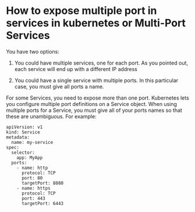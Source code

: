 # How to expose multiple port in services in kubernetes or Multi-Port Services

You have two options:

1. You could have multiple services, one for each port. As you pointed out, each service will end up with a different IP address
    
2. You could have a single service with multiple ports. In this particular case, you must give all ports a name.

For some Services, you need to expose more than one port. Kubernetes lets you configure multiple port definitions on a Service object. When using multiple ports for a Service, you must give all of your ports names so that these are unambiguous. For example:
```
apiVersion: v1
kind: Service
metadata:
  name: my-service
spec:
  selector:
    app: MyApp
  ports:
    - name: http
      protocol: TCP
      port: 80
      targetPort: 8080
    - name: https
      protocol: TCP
      port: 443
      targetPort: 6443
```